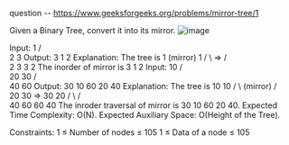 question -- https://www.geeksforgeeks.org/problems/mirror-tree/1

Given a Binary Tree, convert it into its mirror.
![image](https://github.com/user-attachments/assets/1aa570a0-41a7-4aec-a0fa-3deaebf37a7c)

Input:
      1
    /  \
   2    3
Output: 3 1 2
Explanation: The tree is
   1    (mirror)  1
 /  \    =>      /  \
2    3          3    2
The inorder of mirror is 3 1 2
Input:
      10
     /  \
    20   30
   /  \
  40  60
Output: 30 10 60 20 40
Explanation: The tree is
      10               10
    /    \  (mirror) /    \
   20    30    =>   30    20
  /  \                   /   \
 40  60                 60   40
The inroder traversal of mirror is
30 10 60 20 40.
Expected Time Complexity: O(N).
Expected Auxiliary Space: O(Height of the Tree).

Constraints:
1 ≤ Number of nodes ≤ 105
1 ≤ Data of a node ≤ 105
